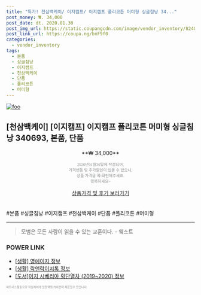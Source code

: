 ```yaml
--- 
title: "특가! 천삼백케이/ 이지캠프/ 이지캠프 폴리코튼 머미형 싱글침낭 34..." 
post_money: ₩. 34,000 
post_date: dt. 2020.01.30 
post_img_url: https://static.coupangcdn.com/image/vendor_inventory/8240/f4a3d884874a6a093a2e41ad88a0182295c68b5c8a6729382f7bc4b9fd82.jpeg 
post_link_url: https://coupa.ng/bnF9f0 
categories: 
  - vendor_inventory 
tags: 
  - 본품 
  - 싱글침낭 
  - 이지캠프 
  - 천삼백케이 
  - 단품 
  - 폴리코튼 
  - 머미형 
--- 
```

[![foo](https://static.coupangcdn.com/image/vendor_inventory/8240/f4a3d884874a6a093a2e41ad88a0182295c68b5c8a6729382f7bc4b9fd82.jpeg)](https://coupa.ng/bnF9f0) 

## [천삼백케이] [이지캠프] 이지캠프 폴리코튼 머미형 싱글침낭 340693, 본품, 단품 
<p style="text-align: center;">**₩ 34,000**</p> 
<p style="text-align: center;"><span style="color: #898c8f; font-family: Georgia,Times,serif; font-size: 0.75em;">2020년01월30일에 작성되어, <br>가격변동 및 추가할인이 있을 수 있으니,<br> 상품 가격을 꼭!확인해주세요.<br>행복하세요~</span> 
</p>	 
<div markdown="0" style="text-align: center;"><a href="https://coupa.ng/bnF9f0" class="btn btn--success">상품가격 및 후기 보러가기</a></div> 
<br><br> 
  #본품 #싱글침낭 #이지캠프 #천삼백케이 #단품 #폴리코튼 #머미형 
<hr> 

> 모범은 모든 사람이 읽을 수 있는 교훈이다. - 웨스트 


### POWER LINK

* <a href="https://blog.naver.com/sakai111/221759382596" target="_blank"> [생활] 영에이지 정보 </a>
* <a href="https://blog.naver.com/sakai111/221767373148" target="_blank"> [생활] 락앤락이지톡 정보 </a>
* <a href="https://blog.naver.com/santokki14/221765598425" target="_blank">[도서]이지 시베리아 횡단열차 (2019~2020) 정보</a>

<span style="color: #898c8f; font-family: Georgia,Times,serif; font-size: 0.55em;">파트너스활동으로 작성자에게 일정액의 커미션이 제공될수 있습니다.</span> 
